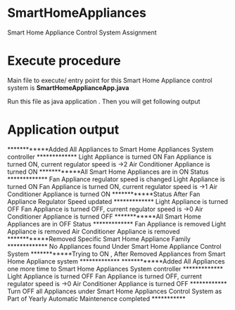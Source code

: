 # SmartHomeAppliances
Smart Home Appliance Control System Assignment

# Execute procedure 
Main file  to execute/ entry point for this Smart Home Appliance  control system is 
**SmartHomeApplianceApp.java**

Run this file as  java application . Then you will get following output

# Application output

************Added  All Appliances to Smart Home Appliances System controller   *************
Light Appliance is turned ON
Fan Appliance is turned ON, current regulator speed is ->2
Air Conditioner Appliance is turned ON
************All Smart Home Appliances are in ON Status  *************
Fan Appliance regulator speed is changed
Light Appliance is turned ON
Fan Appliance is turned ON, current regulator speed is ->1
Air Conditioner Appliance is turned ON
************Status After Fan Appliance Regulator Speed updated *************
Light Appliance is turned OFF
Fan  Appliance is turned OFF, current regulator speed is ->0
Air Conditioner Appliance is turned OFF
************All Smart Home Appliances are in OFF Status  *************
Fan Appliance is removed
Light Appliance is removed
Air Conditioner Appliance is removed
************Removed Specific Smart Home Appliance Family   *************
No Appliances found Under Smart Home Appliance Control System
************Trying to ON , After Removed Appliances from  Smart Home Appliance system *************
************Added  All Appliances one more time to Smart Home Appliances System controller   *************
Light Appliance is turned OFF
Fan  Appliance is turned OFF, current regulator speed is ->0
Air Conditioner Appliance is turned OFF
************ Turn OFF all Appliances under Smart Home Appliances Control System as Part of Yearly Automatic Maintenence completed ***********
